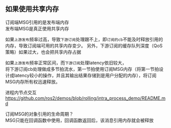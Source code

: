 ## 如果使用共享内存      

订阅端MSG引用的是发布端内存      
发布端MSG是真正使用共享内存      

如果`上游发布`频率过高，导致`下游订阅`处理跟不上，即`订阅的cb`不能及时释放引用的内存，导致订阅端可用的共享内存变少。 
另外，下游订阅的缓存队列深度（QoS策略）如果过大，也会把共享内存占据      

如果`上游发布`频率正常区间，而`下游订阅`处理latency依旧较大，    
将下游订阅cb处理做成多节拍流水，第一节拍使用订阅MSG内存（将第一节拍设计成latency较小的操作，并且其输出结果存储到是用户分配的内存），将订阅MSG内存所有权迅速释放。  

进程内节点交互 https://github.com/ros2/demos/blob/rolling/intra_process_demo/README.md


订阅MSG的对象引用的生命周期？    
MSG只能在回调函数中使用，回调函数返回后，该消息引用内存就会被释放    
